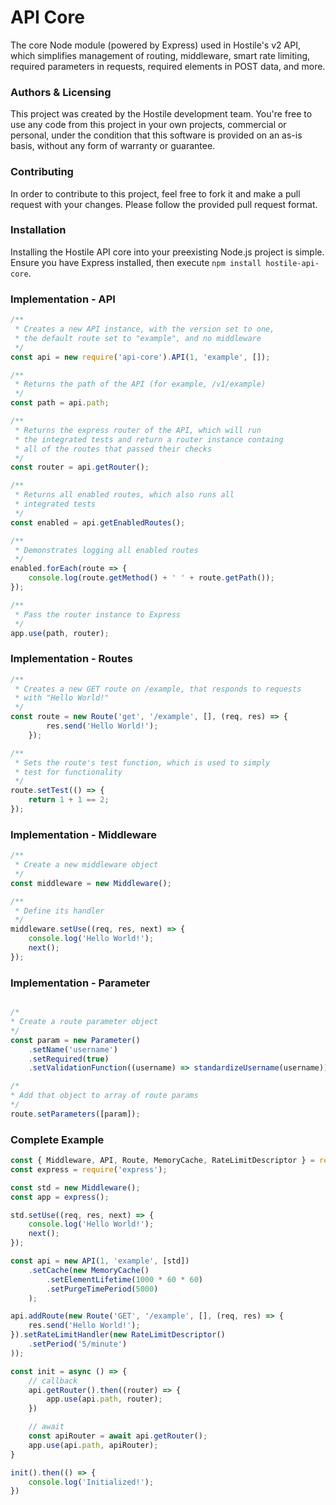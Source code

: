 # API Core

The core Node module (powered by Express) used in Hostile's v2 API, which simplifies
management of routing, middleware, smart rate limiting, required parameters in requests,
required elements in POST data, and more.

### Authors & Licensing

This project was created by the Hostile development team. You're free to use
any code from this project in your own projects, commercial or personal, under
the condition that this software is provided on an as-is basis, without any form
of warranty or guarantee.

### Contributing

In order to contribute to this project, feel free to fork it and make a pull
request with your changes. Please follow the provided pull request format.

### Installation

Installing the Hostile API core into your preexisting Node.js project is simple. Ensure
you have Express installed, then execute `npm install hostile-api-core`.

### Implementation - API

```javascript
/**
 * Creates a new API instance, with the version set to one,
 * the default route set to "example", and no middleware
 */
const api = new require('api-core').API(1, 'example', []);

/**
 * Returns the path of the API (for example, /v1/example)
 */
const path = api.path;

/**
 * Returns the express router of the API, which will run
 * the integrated tests and return a router instance containg
 * all of the routes that passed their checks
 */
const router = api.getRouter();

/**
 * Returns all enabled routes, which also runs all
 * integrated tests
 */
const enabled = api.getEnabledRoutes();

/**
 * Demonstrates logging all enabled routes
 */
enabled.forEach(route => {
    console.log(route.getMethod() + ' ' + route.getPath());
});

/**
 * Pass the router instance to Express
 */
app.use(path, router);
```

### Implementation - Routes

```javascript
/**
 * Creates a new GET route on /example, that responds to requests
 * with "Hello World!"
 */
const route = new Route('get', '/example', [], (req, res) => {
        res.send('Hello World!');
    });

/**
 * Sets the route's test function, which is used to simply
 * test for functionality
 */
route.setTest(() => {
    return 1 + 1 == 2;
});
```

### Implementation - Middleware

```javascript
/**
 * Create a new middleware object
 */
const middleware = new Middleware();

/**
 * Define its handler
 */
middleware.setUse((req, res, next) => {
    console.log('Hello World!');
    next();
});
```

### Implementation - Parameter

```javascript

/*
* Create a route parameter object
*/
const param = new Parameter()
    .setName('username')
    .setRequired(true)
    .setValidationFunction((username) => standardizeUsername(username));

/*
* Add that object to array of route params
*/
route.setParameters([param]);
``` 

### Complete Example

```javascript
const { Middleware, API, Route, MemoryCache, RateLimitDescriptor } = require('api-core');
const express = require('express');

const std = new Middleware();
const app = express();

std.setUse((req, res, next) => {
    console.log('Hello World!');
    next();
});

const api = new API(1, 'example', [std])
    .setCache(new MemoryCache()
        .setElementLifetime(1000 * 60 * 60)
        .setPurgeTimePeriod(5000)
    );

api.addRoute(new Route('GET', '/example', [], (req, res) => {
    res.send('Hello World!');
}).setRateLimitHandler(new RateLimitDescriptor()
    .setPeriod('5/minute')
));

const init = async () => {
    // callback
    api.getRouter().then((router) => {
        app.use(api.path, router);
    })

    // await
    const apiRouter = await api.getRouter();
    app.use(api.path, apiRouter);
}

init().then(() => {
    console.log('Initialized!');
})
```
